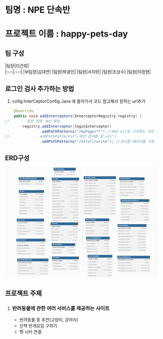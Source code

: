 # 팀명 : NPE 단속반

# 프로젝트 이름 : happy-pets-day

## 팀 구성

|팀장|이건희|           
|:--:|:--:| |부팀장|김대연| |팀원|박광인| |팀원|서지민| |팀원|조상수| |팀원|이정현|

## 로그인 검사 추가하는 방법

1. cofig.InterCeptorConfig.Java 에 들어가서 코드 참고해서 원하는 url추가

```java
    @Override
    public void addInterceptors(InterceptorRegistry registry) {
//        일반 회원 세션 확인
        registry.addInterceptor(loginInterceptor)
                .addPathPatterns("/myPage/**") //해당 url로 시작하는 모든 경로
//             .addPathPatterns("/세션 검사를 할 url")
                .addPathPatterns("/stroll/write"); //검사할 페이지를 지정
```

## ERD구성

[![NPE단속반 erd구성](./src/main/resources/static/img/Spring_Erd.png)](https://dbdiagram.io/d/647f4f07722eb774947ee12c)

## 프로젝트 주제

1. ### 반려동물에 관한 여러 서비스를 제공하는 사이트
    - 반려동물 종 추천(고양이, 강아지)
    - 산책 번개모임 구하기
    - 펫 시터 연결